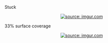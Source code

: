 Stuck
<p align="center"><a href="https://imgur.com/a/BAbRRGf"><img src="https://imgur.com/a/BAbRRGf" title="source: imgur.com" /></a></p>

33% surface coverage
<p align="center"><a href="https://imgur.com/a/xksNSce"><img src="https://imgur.com/a/xksNSce" title="source: imgur.com" /></a></p>

